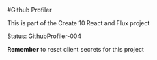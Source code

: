 #Github Profiler

This is part of the Create 10 React and Flux project

Status: GithubProfiler-004

__Remember__ to reset client secrets for this project
